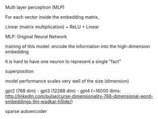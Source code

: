 Multi layer perceptron (MLP)

For each vector inside the embedding matrix,

Linear (matrix multiplication) + ReLU + Linear



MLP: Original Neural Network



training of this model: encode the information into the high-dimension embedding



it is hard to have one neuron to represent a single "fact"

superposition

model performance scales very well of the size (dimension)

gpt2 (768 dim) - gpt3 (12288 dim) - gpt4 (~16000 dims: http://linkedin.com/pulse/curse-dimensionality-768-dimensional-word-embeddings-llm-wadkar-h5lde/)



sparse autoencoder